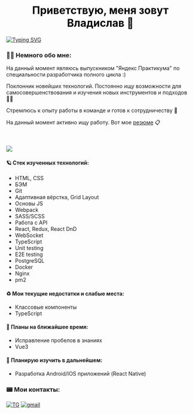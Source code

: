 <h1 style="color:black" align="center">Приветствую, меня зовут Владислав 🌚</h1>
<a href="https://git.io/typing-svg"><img src="https://readme-typing-svg.demolab.com?font=Fira+Code&weight=500&size=40&pause=1000&color=983EF7&center=true&random=false&width=1920&height=80&lines=Frontend-%D1%80%D0%B0%D0%B7%D1%80%D0%B0%D0%B1%D0%BE%D1%82%D1%87%D0%B8%D0%BA" alt="Typing SVG" /></a>

<h3>💂‍♂️ Немного обо мне:</h3>
<p>На данный момент являюсь выпускником "Яндекс Практикума" по специальности разработчика полного цикла :)
<p>Поклонник новейших технологий. Постоянно ищу возможности для самосовершенствования и изучения новых инструментов и подходов 👨‍🚀</p>
<p>Стремлюсь к опыту работы в команде и готов к сотрудничеству 🤝</p>
<p>На данный момент активно ищу работу. Вот мое <a href="https://kotlas.hh.ru/resume/5bd0ec51ff0d04dbac0039ed1f344e62736c43">резюме</a> 📋</p> 
<br></br>
<img src="https://www.codewars.com/users/l1v9l9s7l/badges/small">
<h4>🪐 Стек изученных технологий:</h4>

- HTML, CSS
- БЭМ
- Git
- Адаптивная вёрстка, Grid Layout
- Основы JS
- Webpack
- SASS/SCSS
- Работа с API
- React, Redux, React DnD
- WebSocket
- TypeScript
- Unit testing
- E2E testing
- PostgreSQL
- Docker
- Nginx
- pm2


<h4>♻️ Мои текущие недостатки и слабые места: </h4>

- Классовые компоненты
- TypeScript


<h4>🎯 Планы на ближайшее время:</h4>

- Исправление пробелов в знаниях
- Vue3


<h4>👾 Планирую изучить в дальнейшем:</h4>

- Разработка Android/IOS приложений (React Native)

<h3>📟 Мои контакты:</h3>

<div>
  <a href="https://t.me/l1v9l9s7l"><img src="https://img.shields.io/badge/Telegram-2CA5E0?style=for-the-badge&logo=telegram&logoColor=white" alt="TG" /></a>
  <a href="l1v9l9s7l@gmail.com"><img src="https://img.shields.io/badge/Gmail-D14836?style=for-the-badge&logo=gmail&logoColor=white" alt="gmail" /></a>
</div>



